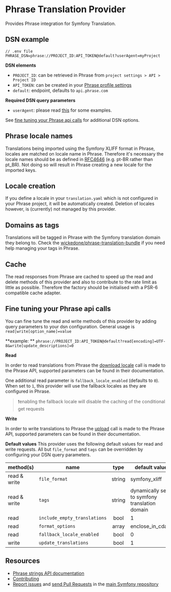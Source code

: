 Phrase Translation Provider
============================

Provides Phrase integration for Symfony Translation.

DSN example
-----------

```
// .env file
PHRASE_DSN=phrase://PROJECT_ID:API_TOKEN@default?userAgent=myProject
```

**DSN elements**

 - `PROJECT_ID`: can be retrieved in Phrase from `project settings > API > Project ID`
 - `API_TOKEN`: can be created in your [Phrase profile settings](https://app.phrase.com/settings/oauth_access_tokens)
 - `default`: endpoint, defaults to `api.phrase.com`

**Required DSN query parameters**

 - `userAgent`: please read [this](https://developers.phrase.com/api/#overview--identification-via-user-agent) for some examples.

See [fine tuning your Phrase api calls](#fine-tuning-your-phrase-api-calls) for additional DSN options.

Phrase locale names
-------------------

Translations being imported using the Symfony XLIFF format in Phrase, locales are matched on locale name in Phrase.
Therefore it's necessary the locale names should be as defined in [RFC4646](https://www.ietf.org/rfc/rfc4646.txt) (e.g. pt-BR rather than pt_BR).
Not doing so will result in Phrase creating a new locale for the imported keys.

Locale creation
---------------

If you define a locale in your `translation.yaml` which is not configured in your Phrase project, it will be automatically created. Deletion of locales however, is (currently) not managed by this provider.

Domains as tags
---------------

Translations will be tagged in Phrase with the Symfony translation domain they belong to.
Check the [wickedone/phrase-translation-bundle](https://github.com/wickedOne/phrase-translation-bundle) if you need help managing your tags in Phrase.

Cache
-----

The read responses from Phrase are cached to speed up the read and delete methods of this provider and also to contribute to the rate limit as little as possible.
Therefore the factory should be initialised with a PSR-6 compatible cache adapter.

Fine tuning your Phrase api calls
---------------------------------

You can fine tune the read and write methods of this provider by adding query parameters to your dsn configuration.
General usage is `read|write[option_name]=value`

**example:
** `phrase://PROJECT_ID:API_TOKEN@default?read[encoding]=UTF-8&write[update_descriptions]=0`

**Read**

In order to read translations from Phrase the [download locale](https://developers.phrase.com/api/#get-/projects/-project_id-/locales/-id-/download) call is made to the Phrase API, supported parameters can be found in their documentation.

One additional read parameter is `fallback_locale_enabled` (defaults to `0`). When set to `1`, this provider will use the fallback locales as they are configured in Phrase.

> ❗enabling the fallback locale will disable the caching of the conditional get requests

**Write**

In order to write translations to Phrase the [upload](https://developers.phrase.com/api/#post-/projects/-project_id-/uploads) call is made to the Phrase API, supported parameters can be found in their documentation.

**Default values**
This provider uses the following default values for read and write requests. All but `file_format` and `tags` can be overridden by configuring your DSN query parameters.

| method(s)    | name                         |  type  | default value                                 |
|--------------|------------------------------|:------:|-----------------------------------------------|
| read & write | `file_format`                | string | symfony_xliff                                 |
| read & write | `tags`                       | string | dynamically set to symfony translation domain |
| read         | `include_empty_translations` |  bool  | 1                                             |
| read         | `format_options`             | array  | enclose_in_cdata                              |
| read         | `fallback_locale_enabled`    |  bool  | 0                                             |
| write        | `update_translations`        |  bool  | 1                                             |

Resources
---------

 * [Phrase strings API documentation](https://developers.phrase.com/api/#overview)
 * [Contributing](https://symfony.com/doc/current/contributing/index.html)
 * [Report issues](https://github.com/symfony/symfony/issues) and
   [send Pull Requests](https://github.com/symfony/symfony/pulls)
   in the [main Symfony repository](https://github.com/symfony/symfony)
